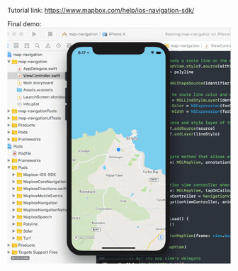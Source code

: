 Tutorial link: https://www.mapbox.com/help/ios-navigation-sdk/

Final demo:
<img src="screenshot-image/map-navigation-demo.gif">
